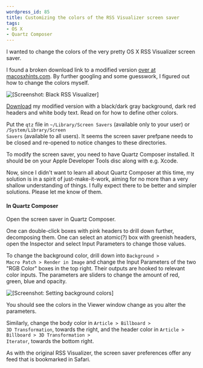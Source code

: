 ```yaml
--- 
wordpress_id: 85
title: Customizing the colors of the RSS Visualizer screen saver
tags: 
- OS X
- Quartz Composer
---
```

I wanted to change the colors of the very pretty OS X RSS Visualizer screen saver.

I found a broken download link to a modified version <a href="http://www.macosxhints.com/article.php?story=20050425173919124">over at macosxhints.com</a>. By further googling and some guesswork, I figured out how to change the colors myself.

<p class="center"><img src="http://henrik.nyh.se/uploads/black-rss-visualizer.jpg" alt="[Screenshot: Black RSS Visualizer]" class="bordered" /></p>

<a href="http://henrik.nyh.se/uploads/Black%20RSS%20Visualizer.qtz">Download</a> my modified version with a black/dark gray background, dark red headers and white body text. Read on for how to define other colors.

Put the <code>qtz</code> file in <code>~/Library/Screen Savers</code> (available only to your user) or <code>/System/Library/Screen Savers</code> (available to all users). It seems the screen saver prefpane needs to be closed and re-opened to notice changes to these directories. 

<!--more-->

To modify the screen saver, you need to have Quartz Composer installed. It should be on your Apple Developer Tools disc along with e.g. Xcode. 

Now, since I didn't want to learn all about Quartz Composer at this time, my solution is in a spirit of just-make-it-work, aiming for no more than a very shallow understanding of things. I fully expect there to be better and simpler solutions. Please let me know of them.

<h4>In Quartz Composer</h4>

Open the screen saver in Quartz Composer.

One can double-click boxes with pink headers to drill down further, decomposing them. One can select an atomic(?) box with greenish headers, open the Inspector and select Input Parameters to change those values.

To change the background color, drill down into <code>Background &gt; Macro Patch &gt; Render in Image</code> and change the Input Parameters of the two "RGB Color" boxes in the top right. Their outputs are hooked to relevant color inputs. The parameters are sliders to change the amount of red, green, blue and opacity.

<p class="center"><img src="http://henrik.nyh.se/uploads/black-rss-bgcolors.png" alt="[Screenshot: Setting background colors]" class="bordered" /></p>

You should see the colors in the Viewer window change as you alter the parameters.

Similarly, change the body color in <code>Article &gt; Billboard &gt; 3D Transformation</code>, towards the right, and the header color in <code>Article &gt; Billboard &gt; 3D Transformation &gt; Iterator</code>, towards the bottom right.

As with the original RSS Visualizer, the screen saver preferences offer any feed that is bookmarked in Safari.
